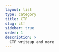 ```yaml
---
layout: list
type: category
title: CTF
slug: ctf
sidebar: true
order: 1
description: >
  CTF writeup and more
---
```

